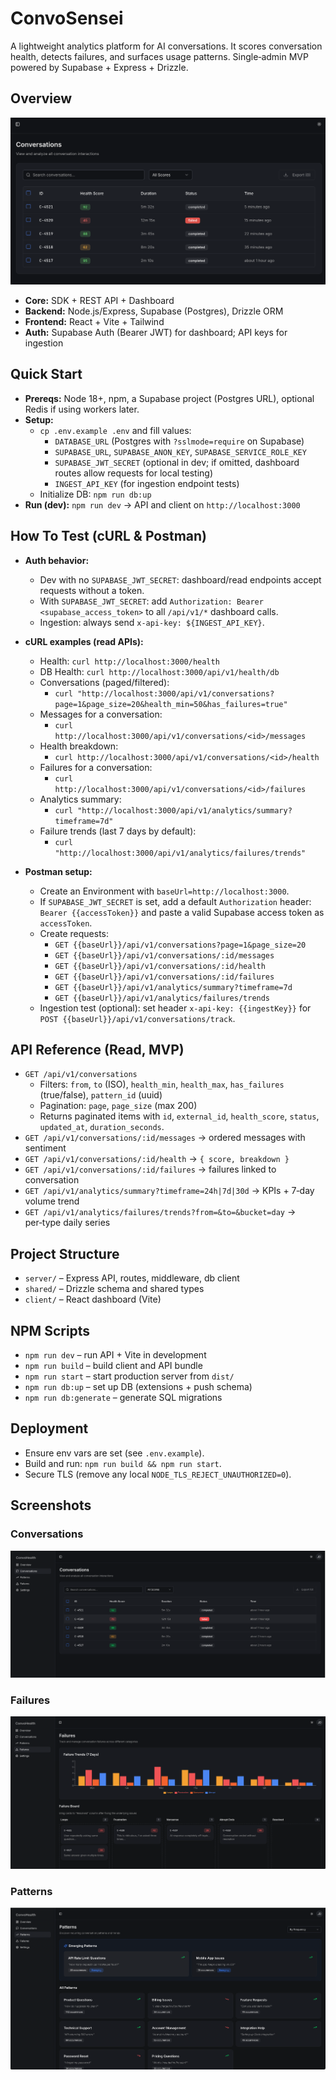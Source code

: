 # ConvoSensei

A lightweight analytics platform for AI conversations. It scores conversation health, detects failures, and surfaces usage patterns. Single‑admin MVP powered by Supabase + Express + Drizzle.

## Overview
![Overview](assets/overview.png)

- **Core:** SDK + REST API + Dashboard
- **Backend:** Node.js/Express, Supabase (Postgres), Drizzle ORM
- **Frontend:** React + Vite + Tailwind
- **Auth:** Supabase Auth (Bearer JWT) for dashboard; API keys for ingestion

## Quick Start
- **Prereqs:** Node 18+, npm, a Supabase project (Postgres URL), optional Redis if using workers later.
- **Setup:**
  - `cp .env.example .env` and fill values:
    - `DATABASE_URL` (Postgres with `?sslmode=require` on Supabase)
    - `SUPABASE_URL`, `SUPABASE_ANON_KEY`, `SUPABASE_SERVICE_ROLE_KEY`
    - `SUPABASE_JWT_SECRET` (optional in dev; if omitted, dashboard routes allow requests for local testing)
    - `INGEST_API_KEY` (for ingestion endpoint tests)
  - Initialize DB: `npm run db:up`
- **Run (dev):** `npm run dev` → API and client on `http://localhost:3000`

## How To Test (cURL & Postman)
- **Auth behavior:**
  - Dev with no `SUPABASE_JWT_SECRET`: dashboard/read endpoints accept requests without a token.
  - With `SUPABASE_JWT_SECRET`: add `Authorization: Bearer <supabase_access_token>` to all `/api/v1/*` dashboard calls.
  - Ingestion: always send `x-api-key: ${INGEST_API_KEY}`.

- **cURL examples (read APIs):**
  - Health: `curl http://localhost:3000/health`
  - DB Health: `curl http://localhost:3000/api/v1/health/db`
  - Conversations (paged/filtered):
    - `curl "http://localhost:3000/api/v1/conversations?page=1&page_size=20&health_min=50&has_failures=true"`
  - Messages for a conversation:
    - `curl http://localhost:3000/api/v1/conversations/<id>/messages`
  - Health breakdown:
    - `curl http://localhost:3000/api/v1/conversations/<id>/health`
  - Failures for a conversation:
    - `curl http://localhost:3000/api/v1/conversations/<id>/failures`
  - Analytics summary:
    - `curl "http://localhost:3000/api/v1/analytics/summary?timeframe=7d"`
  - Failure trends (last 7 days by default):
    - `curl "http://localhost:3000/api/v1/analytics/failures/trends"`

- **Postman setup:**
  - Create an Environment with `baseUrl=http://localhost:3000`.
  - If `SUPABASE_JWT_SECRET` is set, add a default `Authorization` header: `Bearer {{accessToken}}` and paste a valid Supabase access token as `accessToken`.
  - Create requests:
    - `GET {{baseUrl}}/api/v1/conversations?page=1&page_size=20`
    - `GET {{baseUrl}}/api/v1/conversations/:id/messages`
    - `GET {{baseUrl}}/api/v1/conversations/:id/health`
    - `GET {{baseUrl}}/api/v1/conversations/:id/failures`
    - `GET {{baseUrl}}/api/v1/analytics/summary?timeframe=7d`
    - `GET {{baseUrl}}/api/v1/analytics/failures/trends`
  - Ingestion test (optional): set header `x-api-key: {{ingestKey}}` for `POST {{baseUrl}}/api/v1/conversations/track`.

## API Reference (Read, MVP)
- `GET /api/v1/conversations`
  - Filters: `from`, `to` (ISO), `health_min`, `health_max`, `has_failures` (true/false), `pattern_id` (uuid)
  - Pagination: `page`, `page_size` (max 200)
  - Returns paginated items with `id`, `external_id`, `health_score`, `status`, `updated_at`, `duration_seconds`.
- `GET /api/v1/conversations/:id/messages` → ordered messages with sentiment
- `GET /api/v1/conversations/:id/health` → `{ score, breakdown }`
- `GET /api/v1/conversations/:id/failures` → failures linked to conversation
- `GET /api/v1/analytics/summary?timeframe=24h|7d|30d` → KPIs + 7‑day volume trend
- `GET /api/v1/analytics/failures/trends?from=&to=&bucket=day` → per‑type daily series

## Project Structure
- `server/` – Express API, routes, middleware, db client
- `shared/` – Drizzle schema and shared types
- `client/` – React dashboard (Vite)

## NPM Scripts
- `npm run dev` – run API + Vite in development
- `npm run build` – build client and API bundle
- `npm run start` – start production server from `dist/`
- `npm run db:up` – set up DB (extensions + push schema)
- `npm run db:generate` – generate SQL migrations

## Deployment
- Ensure env vars are set (see `.env.example`).
- Build and run: `npm run build && npm run start`.
- Secure TLS (remove any local `NODE_TLS_REJECT_UNAUTHORIZED=0`).

## Screenshots
### Conversations
<a id="conversations"></a>
![Conversations](assets/conversations.png)

### Failures
<a id="failures"></a>
![Failures](assets/failures.png)

### Patterns
<a id="patterns"></a>
![Patterns](assets/patterns.png)
